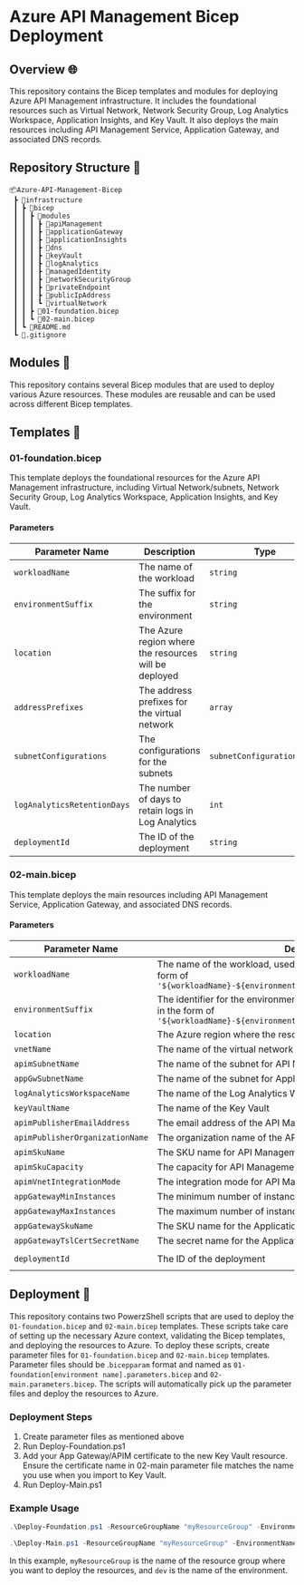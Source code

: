 # Azure API Management Bicep Deployment

## Overview 🌐
This repository contains the Bicep templates and modules for deploying Azure API Management infrastructure. It includes the foundational resources such as Virtual Network, Network Security Group, Log Analytics Workspace, Application Insights, and Key Vault. It also deploys the main resources including API Management Service, Application Gateway, and associated DNS records.

## Repository Structure 📂
```
📦Azure-API-Management-Bicep
 ┣ 📂infrastructure
 ┃ ┣ 📂bicep
 ┃ ┃ ┣ 📂modules
 ┃ ┃ ┃ ┣ 📂apiManagement
 ┃ ┃ ┃ ┣ 📂applicationGateway
 ┃ ┃ ┃ ┣ 📂applicationInsights
 ┃ ┃ ┃ ┣ 📂dns
 ┃ ┃ ┃ ┣ 📂keyVault
 ┃ ┃ ┃ ┣ 📂logAnalytics
 ┃ ┃ ┃ ┣ 📂managedIdentity
 ┃ ┃ ┃ ┣ 📂networkSecurityGroup
 ┃ ┃ ┃ ┣ 📂privateEndpoint
 ┃ ┃ ┃ ┣ 📂publicIpAddress
 ┃ ┃ ┃ ┗ 📂virtualNetwork
 ┃ ┃ ┣ 📜01-foundation.bicep
 ┃ ┃ ┗ 📜02-main.bicep
 ┃ ┗ 📜README.md
 ┗ 📜.gitignore
```

## Modules 🧩
This repository contains several Bicep modules that are used to deploy various Azure resources. These modules are reusable and can be used across different Bicep templates.

## Templates 📝
### 01-foundation.bicep
This template deploys the foundational resources for the Azure API Management infrastructure, including Virtual Network/subnets, Network Security Group, Log Analytics Workspace, Application Insights, and Key Vault.

#### Parameters

| Parameter Name | Description | Type | Default Value |
| --- | --- | --- | --- |
| `workloadName` | The name of the workload | `string` | N/A |
| `environmentSuffix` | The suffix for the environment | `string` | N/A |
| `location` | The Azure region where the resources will be deployed | `string` | N/A |
| `addressPrefixes` | The address prefixes for the virtual network | `array` | N/A |
| `subnetConfigurations` | The configurations for the subnets | `subnetConfigurationsType` | N/A |
| `logAnalyticsRetentionDays` | The number of days to retain logs in Log Analytics | `int` | N/A |
| `deploymentId` | The ID of the deployment | `string` | `substring(newGuid(), 0, 8)` |

### 02-main.bicep
This template deploys the main resources including API Management Service, Application Gateway, and associated DNS records.

#### Parameters

| Parameter Name | Description | Type | Default Value |
| --- | --- | --- | --- |
| `workloadName` | The name of the workload, used the generate resource names in the form of `'${workloadName}-${environmentSuffix}-${resourceTypeAbbreviation}'` | `string` | N/A |
| `environmentSuffix` | The identifier for the environment, used the generate resource names in the form of `'${workloadName}-${environmentSuffix}-${resourceTypeAbbreviation}'` | `string` | N/A |
| `location` | The Azure region where the resources will be deployed | `string` | N/A |
| `vnetName` | The name of the virtual network | `string` | N/A |
| `apimSubnetName` | The name of the subnet for API Management | `string` | N/A |
| `appGwSubnetName` | The name of the subnet for Application Gateway | `string` | N/A |
| `logAnalyticsWorkspaceName` | The name of the Log Analytics Workspace | `string` | N/A |
| `keyVaultName` | The name of the Key Vault | `string` | N/A |
| `apimPublisherEmailAddress` | The email address of the API Management publisher | `string` | N/A |
| `apimPublisherOrganizationName` | The organization name of the API Management publisher | `string` | N/A |
| `apimSkuName` | The SKU name for API Management | `string` | N/A |
| `apimSkuCapacity` | The capacity for API Management SKU | `int` | N/A |
| `apimVnetIntegrationMode` | The integration mode for API Management Virtual Network | `string` | N/A |
| `appGatewayMinInstances` | The minimum number of instances for the Application Gateway | `int` | N/A |
| `appGatewayMaxInstances` | The maximum number of instances for the Application Gateway | `int` | N/A |
| `appGatewaySkuName` | The SKU name for the Application Gateway | `string` | N/A |
| `appGatewayTslCertSecretName` | The secret name for the Application Gateway TLS certificate | `string` | N/A |
| `deploymentId` | The ID of the deployment | `string` | `substring(newGuid(), 0, 8)` |

## Deployment 🚀
This repository contains two PowerzShell scripts that are used to deploy the `01-foundation.bicep` and `02-main.bicep` templates. These scripts take care of setting up the necessary Azure context, validating the Bicep templates, and deploying the resources to Azure.  To deploy these scripts, create parameter files for `01-foundation.bicep` and `02-main.bicep` templates.  Parameter files should be .`bicepparam` format and named as `01-foundation[environment name].parameters.bicep` and `02-main.parameters.bicep`.  The scripts will automatically pick up the parameter files and deploy the resources to Azure.

### Deployment Steps
1. Create parameter files as mentioned above
2. Run Deploy-Foundation.ps1
3. Add your App Gateway/APIM certificate to the new Key Vault resource.  Ensure the certificate name in 02-main parameter file matches the name you use when you import to Key Vault.
4. Run Deploy-Main.ps1

### Example Usage
```powershell
.\Deploy-Foundation.ps1 -ResourceGroupName "myResourceGroup" -EnvironmentName "dev"

.\Deploy-Main.ps1 -ResourceGroupName "myResourceGroup" -EnvironmentName "dev"
```

In this example, `myResourceGroup` is the name of the resource group where you want to deploy the resources, and `dev` is the name of the environment.